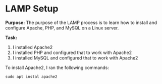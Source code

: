 # LAMP Setup

**Purpose:** The purpose of the LAMP process is to learn how to install
and configure Apache, PHP, and MySQL on a Linux server.

**Task:**

1. I installed Apache2 
2. I installed PHP and configured that to work with Apache2
3. I installed MySQL and configured that to work with Apache2

To install Apache2, I ran the following commands:

```
sudo apt instal apache2
```
